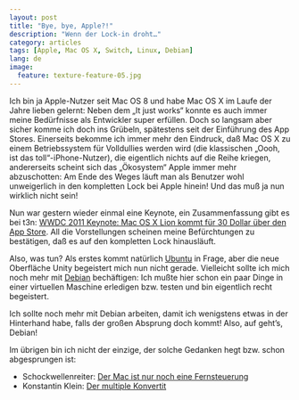 ```yaml
---
layout: post
title: "Bye, bye, Apple?!"
description: "Wenn der Lock-in droht…"
category: articles
tags: [Apple, Mac OS X, Switch, Linux, Debian]
lang: de
image:
  feature: texture-feature-05.jpg
---
```


Ich bin ja Apple-Nutzer seit Mac OS 8 und habe Mac OS X im Laufe der Jahre lieben gelernt: Neben dem „It just works“ konnte es auch immer meine Bedürfnisse als Entwickler super erfüllen. Doch so langsam aber sicher komme ich doch ins Grübeln, spätestens seit der Einführung des App Stores. Einerseits bekomme ich immer mehr den Eindruck, daß Mac OS X zu einem Betriebssystem für Volldullies werden wird (die klassischen „Oooh, ist das toll“-iPhone-Nutzer), die eigentlich nichts auf die Reihe kriegen, andererseits scheint sich das „Ökosystem“ Apple immer mehr abzuschotten: Am Ende des Weges läuft man als Benutzer wohl unweigerlich in den kompletten Lock bei Apple hinein! Und das muß ja nun wirklich nicht sein!

Nun war gestern wieder einmal eine Keynote, ein Zusammenfassung gibt es bei t3n: [WWDC 2011 Keynote: Mac OS X Lion kommt für 30 Dollar über den App Store](http://t3n.de/news/wwdc-2011-keynote-mac-os-lion-30-dollar-app-store-313865/). All die Vorstellungen scheinen meine Befürchtungen zu bestätigen, daß es auf den kompletten Lock hinausläuft.

Also, was tun? Als erstes kommt natürlich [Ubuntu](http://www.ubuntu.com) in Frage, aber die neue Oberfläche Unity begeistert mich nun nicht gerade. Vielleicht sollte ich mich noch mehr mit [Debian](http://www.debian.org) bechäftigen: Ich mußte hier schon ein paar Dinge in einer virtuellen Maschine erledigen bzw. testen und bin eigentlich recht begeistert.

Ich sollte noch mehr mit Debian arbeiten, damit ich wenigstens etwas in der Hinterhand habe, falls der großen Absprung doch kommt! Also, auf geht’s, Debian!


Im übrigen bin ich nicht der einzige, der solche Gedanken hegt bzw. schon abgesprungen ist:


* Schockwellenreiter: [Der Mac ist nur noch eine Fernsteuerung](http://www.schockwellenreiter.de/blog/2011/06/07/der-mac-ist-nur-noch-eine-fernsteuerung/)
* Konstantin Klein: [Der multiple Konvertit](http://www.konstantinklein.com/2011/06/der-multiple-konvertit.html)
